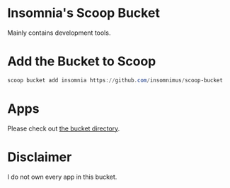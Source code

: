 # Insomnia's Scoop Bucket
Mainly contains development tools.

# Add the Bucket to Scoop
```powershell
scoop bucket add insomnia https://github.com/insomnimus/scoop-bucket
```

# Apps
Please check out [the bucket directory](bucket).

# Disclaimer
I do not own every app in this bucket.
